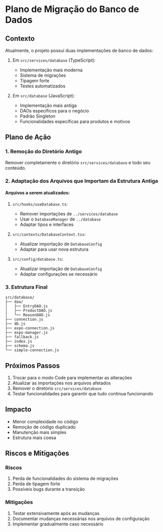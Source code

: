# Plano de Migração do Banco de Dados

## Contexto

Atualmente, o projeto possui duas implementações de banco de dados:

1. Em `src/services/database` (TypeScript):
   - Implementação mais moderna
   - Sistema de migrações
   - Tipagem forte
   - Testes automatizados

2. Em `src/database` (JavaScript):
   - Implementação mais antiga
   - DAOs específicos para o negócio
   - Padrão Singleton
   - Funcionalidades específicas para produtos e motivos

## Plano de Ação

### 1. Remoção do Diretório Antigo
Remover completamente o diretório `src/services/database` e todo seu conteúdo.

### 2. Adaptação dos Arquivos que Importam da Estrutura Antiga

#### Arquivos a serem atualizados:

1. `src/hooks/useDatabase.ts`:
   - Remover importações de `../services/database`
   - Usar o `DatabaseManager` de `../database`
   - Adaptar tipos e interfaces

2. `src/contexts/DatabaseContext.tsx`:
   - Atualizar importação de `DatabaseConfig`
   - Adaptar para usar nova estrutura

3. `src/config/database.ts`:
   - Atualizar importação de `DatabaseConfig`
   - Adaptar configurações se necessário

### 3. Estrutura Final

```
src/database/
├── dao/
│   ├── EntryDAO.js
│   ├── ProductDAO.js
│   └── ReasonDAO.js
├── connection.js
├── db.js
├── expo-connection.js
├── expo-manager.js
├── fallback.js
├── index.js
├── schema.js
└── simple-connection.js
```

## Próximos Passos

1. Trocar para o modo Code para implementar as alterações
2. Atualizar as importações nos arquivos afetados
3. Remover o diretório `src/services/database`
4. Testar funcionalidades para garantir que tudo continua funcionando

## Impacto

- Menor complexidade no código
- Remoção de código duplicado
- Manutenção mais simples
- Estrutura mais coesa

## Riscos e Mitigações

### Riscos
1. Perda de funcionalidades do sistema de migrações
2. Perda de tipagem forte
3. Possíveis bugs durante a transição

### Mitigações
1. Testar extensivamente após as mudanças
2. Documentar mudanças necessárias nos arquivos de configuração
3. Implementar gradualmente caso necessário